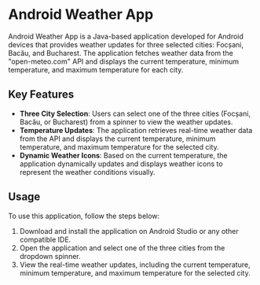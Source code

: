 # Android Weather App

Android Weather App is a Java-based application developed for Android devices that provides weather updates for three selected cities: Focșani, Bacău, and Bucharest.
The application fetches weather data from the "open-meteo.com" API and displays the current temperature, minimum temperature, and maximum temperature for each city.

## Key Features

- **Three City Selection**: Users can select one of the three cities (Focșani, Bacău, or Bucharest) from a spinner to view the weather updates.
- **Temperature Updates**: The application retrieves real-time weather data from the API and displays the current temperature, minimum temperature, and maximum temperature for the selected city.
- **Dynamic Weather Icons**: Based on the current temperature, the application dynamically updates and displays weather icons to represent the weather conditions visually.

## Usage

To use this application, follow the steps below:

1. Download and install the application on Android Studio or any other compatible IDE.
2. Open the application and select one of the three cities from the dropdown spinner.
3. View the real-time weather updates, including the current temperature, minimum temperature, and maximum temperature for the selected city.
